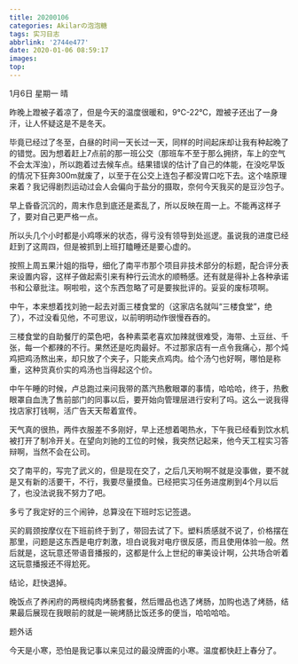 ```yaml
---
title: 20200106
categories: Akilarの泡泡糖
tags: 实习日志
abbrlink: '2744e477'
date: 2020-01-06 08:59:17
images:
top:
---
```

1月6日 星期一 晴

昨晚上蹬被子着凉了，但是今天的温度很暖和，9℃-22℃，蹬被子还出了一身汗，让人怀疑这是不是冬天。

毕竟已经过了冬至，白昼的时间一天长过一天，同样的时间起床却让我有种起晚了的错觉。因为想着赶上7点前的那一班公交（那班车不至于那么拥挤，车上的空气不会太浑浊），所以跑着过去候车点。结果错误的估计了自己的体能，在没吃早饭的情况下狂奔300m就废了，以至于在公交上连包子都没胃口吃下去。这个啥原理来着？我记得剧烈运动过会人会偏向于盐分的摄取，奈何今天我买的是豆沙包子。

早上昏昏沉沉的，周末作息到底还是紊乱了，所以反映在周一上。不能再这样子了，要对自己更严格一点。

所以头几个小时都是小鸡啄米的状态，得亏没有领导到处巡逻。虽说我的进度已经赶到了这周四，但是被抓到上班打瞌睡还是要心虚的。

按照上周五果汁姐的指导，细化了南平市那个项目非技术部分的标题，配合评分表来设置内容，这样子做起索引来有种行云流水的顺畅感。还有就是得补上各种承诺书和公章批注。啊啦啦，这个东西忽略了可是要挨批评的。妥妥的废标项啊。

中午，本来想着找刘驰一起去对面三楼食堂的（这家店名就叫“三楼食堂”，绝了），不过没看见他，不可思议，以前明明动作很慢吞吞的。

三楼食堂的自助餐厅的菜色吧，各种素菜老喜欢加辣就很难受，海带、土豆丝、千张，每一个都辣的不行。果然还是吃肉最好。不过那家店有一点令我痛心，那个炖鸡把鸡汤熬出来，却只放了个夹子，只能夹点鸡肉。给个汤勺也好啊，哪怕是称重，这种货真价实的鸡汤也当得起这个价。

中午午睡的时候，卢总跑过来问我带的蒸汽热敷眼罩的事情，哈哈哈，终于，热敷眼罩自血洗了售前部门的同事以后，要开始向管理层进行安利了吗。这么一说我得找店家打钱啊，活广告天天帮着宣传。

天气真的很热，两件衣服差不多刚好，早上还想着喝热水，下午我已经看到饮水机被打开了制冷开关。在望向刘驰的工位的时候，我突然记起来，他今天工程实习答辩啊，当然不会在公司。

交了南平的，写完了武义的，但是现在交了，之后几天哟啊不就是没事做，要不就是又有新的活要干，不行，我要尽量摸鱼。已经把实习任务进度刷到4个月以后了，也没法说我不努力了吧。

多亏了我定好的三个闹钟，总算没在下班时忘记签退。

买的肩颈按摩仪在下班前终于到了，带回去试了下。塑料质感就不说了，价格摆在那里，问题是这东西是电疗刺激，坦白说我对电疗很反感，而且使用体验一般。然后就是，这玩意还带语音播报的，这都是什么上世纪的审美设计啊，公共场合听着这玩意播报还不得尬死。

结论，赶快退掉。

晚饭点了养闲府的两根纯肉烤肠套餐，然后赠品也选了烤肠，加购也选了烤肠，结果最后展现在我眼前的就是一碗烤肠比饭还多的便当，哈哈哈哈。

题外话

今天是小寒，恐怕是我记事以来见过的最没牌面的小寒。温度都快赶上春分了。